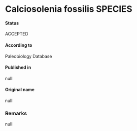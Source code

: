 Calciosolenia fossilis SPECIES
=======

#### Status
ACCEPTED

#### According to
Paleobiology Database

#### Published in
null

#### Original name
null

### Remarks
null